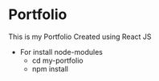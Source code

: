 # Portfolio
This is my Portfolio Created using React JS

- For install node-modules
  - cd my-portfolio
  - npm install
